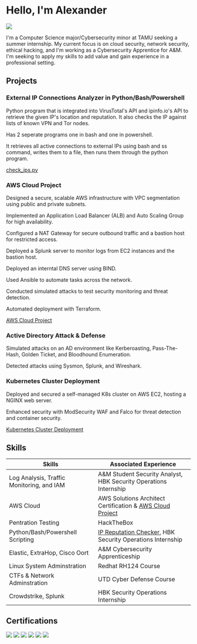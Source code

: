# Hello, I'm Alexander 
<a href="https://www.linkedin.com/in/alexander-mcsorley1/"><img src="https://img.shields.io/badge/-LinkedIn-0072b1?&style=for-the-badge&logo=linkedin&logoColor=white" /></a>


I'm a Computer Science major/Cybersecurity minor at TAMU seeking a summer internship. My current focus is on cloud security, network security, ethical hacking, and I'm working as a Cybersecurity Apprentice for A&M. I'm seeking to apply my skills to add value and gain experience in a professional setting. 

## Projects
### External IP Connections Analyzer in Python/Bash/Powershell
Python program that is integrated into VirusTotal's API and ipinfo.io's API to retrieve the given IP's location and reputation. It also checks the IP against lists of known VPN and Tor nodes.

Has 2 seperate programs one in bash and one in powershell.

It retrieves all active connections to external IPs using bash and ss command, writes them to a file, then runs them through the python program. 

<a href="https://github.com/AlexMc889/Portfolio/blob/main/Traffic_Analyzer/check_ips.py">check_ips.py</a>

### AWS Cloud Project 
Designed a secure, scalable AWS infrastructure with VPC segmentation using public and private subnets.

Implemented an Application Load Balancer (ALB) and Auto Scaling Group for high availability.

Configured a NAT Gateway for secure outbound traffic and a bastion host for restricted access.

Deployed a Splunk server to monitor logs from EC2 instances and the bastion host.

Deployed an interntal DNS server using BIND.

Used Ansible to automate tasks across the network.

Conducted simulated attacks to test security monitoring and threat detection.

Automated deployment with Terraform.

<a href="https://github.com/AlexMc889/Portfolio/blob/main/AWS%20Cloud%20Project/Write_Up.md">AWS Cloud Project</a>

### Active Directory Attack & Defense

Simulated attacks on an AD environment like Kerberoasting, Pass-The-Hash, Golden Ticket, and Bloodhound Enumeration. 

Detected attacks using Sysmon, Splunk, and Wireshark.

### Kubernetes Cluster Deployment
Deployed and secured a self-managed K8s cluster on AWS EC2, hosting a NGINX web server.

Enhanced security with ModSecurity WAF and Falco for threat detection and container security.


<a href="https://github.com/AlexMc889/Portfolio/blob/main/Kubernetes%20Project/writeup.md">Kubernetes Cluster Deployment</a>
## Skills 

| Skills                                         | Associated Experience         |
|-----------------------------------------------|----------------------------|
| Log Analysis, Traffic Monitoring, and IAM          | A&M Student Security Analyst, HBK Security Operations Internship|
| AWS Cloud                                          | AWS Solutions Architect Certification & <a href="https://github.com/AlexMc889/Portfolio/blob/main/AWS%20Cloud%20Project/Write_Up.md">AWS Cloud Project</a>|
| Pentration Testing                                 | HackTheBox|
| Python/Bash/Powershell Scripting                   | <a href="https://github.com/AlexMc889/Portfolio/blob/main/Traffic_Analyzer/check_ips.py">IP Reputation Checker</a>, HBK Security Operations Internship|
| Elastic, ExtraHop, Cisco Oort                      | A&M Cybersecurity Apprenticeship|
| Linux System Adminstration                         | Redhat RH124 Course|
| CTFs & Network Adminstration                       | UTD Cyber Defense Course|
| Crowdstrike, Splunk                                | HBK Security Operations Internship|


## Certifications
<div>
<img src="https://img.shields.io/badge/-Security%2B-FF0000?&style=for-the-badge&logo=CompTIA&logoColor=white" />
<img src="https://img.shields.io/badge/-A%2B-007ACC?&style=for-the-badge&logo=CompTIA&logoColor=white" />
  <img src="https://img.shields.io/badge/-ExtraHop Security Network Essentials-4B275F?&style=for-the-badge&logo=Velociraptor&logoColor=white" />
<img src="https://img.shields.io/badge/-AWS Certified Cloud Practitioner-4B275F?&style=for-the-badge&logoColor=white" />
  <img src="https://img.shields.io/badge/-Network%2B-FF0000?&style=for-the-badge&logo=CompTIA&logoColor=white" />
  <img src="https://img.shields.io/badge/-AWS Certified Solutions Architect-4B275F?&style=for-the-badge&logoColor=white" />
</div>



